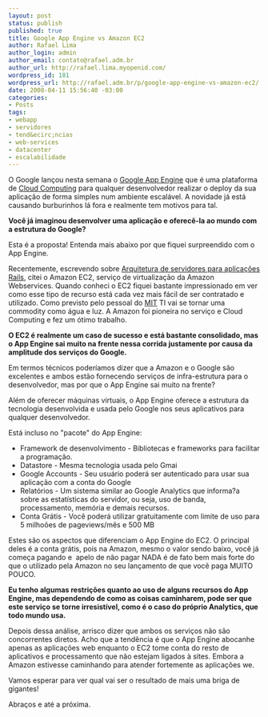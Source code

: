 ```yaml
--- 
layout: post
status: publish
published: true
title: Google App Engine vs Amazon EC2
author: Rafael Lima
author_login: admin
author_email: contato@rafael.adm.br
author_url: http://rafael.lima.myopenid.com/
wordpress_id: 181
wordpress_url: http://rafael.adm.br/p/google-app-engine-vs-amazon-ec2/
date: 2008-04-11 15:56:40 -03:00
categories: 
- Posts
tags: 
- webapp
- servidores
- tend&ecirc;ncias
- web-services
- datacenter
- escalabilidade
---
```

O Google lan&ccedil;ou nesta semana o <a href="http://code.google.com/appengine/">Google App Engine</a> que &eacute; uma plataforma de <a href="http://en.wikipedia.org/wiki/Cloud_computing">Cloud Computing</a> para qualquer desenvolvedor realizar o deploy da sua aplica&ccedil;&atilde;o de forma simples num ambiente escal&aacute;vel. A novidade j&aacute; est&aacute; causando burburinhos l&aacute; fora e realmente tem motivos para tal.

<strong>Voc&ecirc; j&aacute; imaginou desenvolver uma aplica&ccedil;&atilde;o e oferec&ecirc;-la ao mundo com a estrutura do Google?</strong>

Esta &eacute; a proposta! Entenda mais abaixo por que fiquei surpreendido com o App Engine.

Recentemente, escrevendo sobre <a href="http://rafael.adm.br/p/arquitetura-de-servidores-para-aplicacoes-rails/">Arquitetura de servidores para aplica&ccedil;&otilde;es Rails</a>, citei o Amazon EC2, servi&ccedil;o de virtualiza&ccedil;&atilde;o da Amazon Webservices. Quando conheci o EC2 fiquei bastante impressionado em ver como esse tipo de recurso est&aacute; cada vez mais f&aacute;cil de ser contratado e utilizado. Como previsto pelo pessoal do <a href="http://www.mit.edu">MIT</a> TI vai se tornar uma commodity como &aacute;gua e luz. A Amazon foi pioneira no servi&ccedil;o e Cloud Computing e fez um &oacute;timo trabalho.

<strong>O EC2 &eacute; realmente um caso de sucesso e est&aacute; bastante consolidado, mas o App Engine sai muito na frente nessa corrida justamente por causa da amplitude dos servi&ccedil;os do Google.</strong>

Em termos t&eacute;cnicos poder&iacute;amos dizer que a Amazon e o Google s&atilde;o excelentes e ambos est&atilde;o fornecendo servi&ccedil;os de infra-estrutura para o desenvolvedor, mas por que o App Engine sai muito na frente?

Al&eacute;m de oferecer m&aacute;quinas virtuais, o App Engine oferece a estrutura da tecnologia desenvolvida e usada pelo Google nos seus aplicativos para qualquer desenvolvedor.

Est&aacute; incluso no "pacote" do App Engine:
<ul>
	<li>Framework de desenvolvimento - Bibliotecas e frameworks para facilitar a programa&ccedil;&atilde;o.</li>
	<li>Datastore - Mesma tecnologia usada pelo Gmai</li>
	<li>Google Accounts - Seu usu&aacute;rio poder&aacute; ser autenticado para usar sua aplica&ccedil;&atilde;o com a conta do Google</li>
	<li>Relat&oacute;rios - Um sistema similar ao Google Analytics que informa?a sobre as estat&iacute;sticas do servidor, ou seja, uso de banda, processamento, mem&oacute;ria e demais recursos.</li>
	<li>Conta Gr&aacute;tis - Voc&ecirc; poder&aacute; utilizar gratuitamente com limite de uso para 5 milho&otilde;es de pageviews/m&ecirc;s e 500 MB</li>
</ul>
Estes s&atilde;o os aspectos que diferenciam o App Engine do EC2. O principal deles &eacute; a conta gr&aacute;tis, pois na Amazon, mesmo o valor sendo baixo, voc&ecirc; j&aacute; come&ccedil;a pagando e&nbsp; apelo de n&atilde;o pagar NADA &eacute; de fato bem mais forte do que o utilizado pela Amazon no seu lan&ccedil;amento de que voc&ecirc; paga MUITO POUCO.

<strong>Eu tenho algumas restri&ccedil;&otilde;es quanto ao uso de alguns recursos do App Engine, mas dependendo de como as coisas caminharem, pode ser que este servi&ccedil;o se torne irresist&iacute;vel, como &eacute; o caso do pr&oacute;prio Analytics, que todo mundo usa.</strong>

Depois dessa an&aacute;lise, arrisco dizer que ambos os servi&ccedil;os n&atilde;o s&atilde;o concorrentes diretos. Acho que a tend&ecirc;ncia &eacute; que o App Engine abocanhe apenas as aplica&ccedil;&otilde;es web enquanto o EC2 tome conta do resto de aplicativos e processamento que n&atilde;o estejam ligados &agrave; sites. Embora a Amazon estivesse caminhando para atender fortemente as aplica&ccedil;&otilde;es we.

Vamos esperar para ver qual vai ser o resultado de mais uma briga de gigantes!

Abra&ccedil;os e at&eacute; a pr&oacute;xima.
